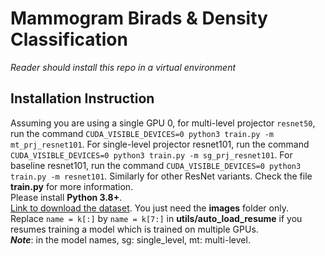 # Mammogram Birads & Density Classification
_Reader should install this repo in a virtual environment_
## Installation Instruction
Assuming you are using a single GPU 0, for multi-level projector `resnet50`, run the command ``CUDA_VISIBLE_DEVICES=0 python3 train.py -m mt_prj_resnet101``. For single-level projector resnet101, run the command ``CUDA_VISIBLE_DEVICES=0 python3 train.py -m sg_prj_resnet101``. For baseline resnet101, run the command ``CUDA_VISIBLE_DEVICES=0 python3 train.py -m resnet101``. Similarly for other ResNet variants. Check the file **train.py** for more information.  
Please install **Python 3.8+**.  
[Link to download the dataset](https://drive.google.com/drive/folders/1svFSy2Da3cVMvekBwe13mzyx38XZ9xWo). You just need the **images** folder only.  
Replace ``name = k[:]`` by ``name = k[7:]`` in **utils/auto_load_resume** if you resumes training a model which is trained on multiple GPUs.  
***Note***: in the model names, sg: single_level, mt: multi-level.
